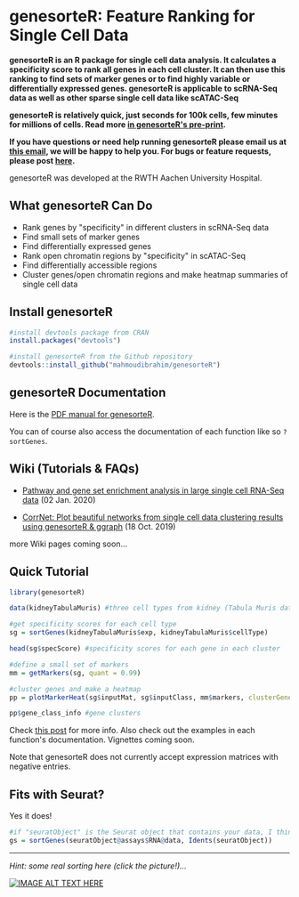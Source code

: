 genesorteR: Feature Ranking for Single Cell Data
======

**genesorteR is an R package for single cell data analysis. It calculates a specificity score to rank all genes in each cell cluster. It can then use this ranking to find sets of marker genes or to find highly variable or differentially expressed genes. genesorteR is applicable to scRNA-Seq data as well as other sparse single cell data like scATAC-Seq** 

**genesorteR is relatively quick, just seconds for 100k cells, few minutes for millions of cells. Read more [in genesorteR's pre-print](https://www.biorxiv.org/content/10.1101/676379v2).** 

**If you have questions or need help running genesorteR please email us at [this email](http://scr.im/jammpro), we will be happy to help you. For bugs or feature requests, please post [here](https://github.com/mahmoudibrahim/genesorteR/issues).**

genesorteR was developed at the RWTH Aachen University Hospital.


What genesorteR Can Do
------
* Rank genes by "specificity" in different clusters in scRNA-Seq data
* Find small sets of marker genes
* Find differentially expressed genes
* Rank open chromatin regions by "specificity" in scATAC-Seq
* Find differentially accessible regions
* Cluster genes/open chromatin regions and make heatmap summaries of single cell data



Install genesorteR
------
```R
#install devtools package from CRAN
install.packages("devtools") 

#install genesorteR from the Github repository
devtools::install_github("mahmoudibrahim/genesorteR") 
```


genesorteR Documentation
------

Here is the [PDF manual for genesorteR](https://github.com/mahmoudibrahim/genesorteR/blob/master/genesorteR.pdf). 

You can of course also access the documentation of each function like so `?sortGenes`.


Wiki (Tutorials & FAQs)
------

* [Pathway and gene set enrichment analysis in large single cell RNA-Seq data](https://github.com/mahmoudibrahim/genesorteR/wiki/From-Cluster-to-Pathway-Enrichment-in-Large-scRNA-Seq-Data) (02 Jan. 2020)

* [CorrNet: Plot beautiful networks from single cell data clustering results using genesorteR & ggraph](https://github.com/mahmoudibrahim/genesorteR/wiki/Visualize-single-cell-data-in-R-using-genesorteR-&-ggraph) (18 Oct. 2019)

more Wiki pages coming soon...


Quick Tutorial
------

```R
library(genesorteR)

data(kidneyTabulaMuris) #three cell types from kidney (Tabula Muris data)

#get specificity scores for each cell type
sg = sortGenes(kidneyTabulaMuris$exp, kidneyTabulaMuris$cellType)

head(sg$specScore) #specificity scores for each gene in each cluster

#define a small set of markers
mm = getMarkers(sg, quant = 0.99)

#cluster genes and make a heatmap
pp = plotMarkerHeat(sg$inputMat, sg$inputClass, mm$markers, clusterGenes=TRUE, outs = TRUE)

pp$gene_class_info #gene clusters
```
Check [this post](https://github.com/mahmoudibrahim/genesorteR/issues/1) for more info. Also check out the examples in each function's documentation. Vignettes coming soon.

Note that genesorteR does not currently accept expression matrices with negative entries.


Fits with Seurat?
------

Yes it does!

```R
#if "seuratObject" is the Seurat object that contains your data, I think this should work:
gs = sortGenes(seuratObject@assays$RNA@data, Idents(seuratObject))
```


---

*Hint: some real sorting here (click the picture!)...*


[![IMAGE ALT TEXT HERE](http://img.youtube.com/vi/kPRA0W1kECg/0.jpg)](https://www.youtube.com/watch?v=kPRA0W1kECg)
